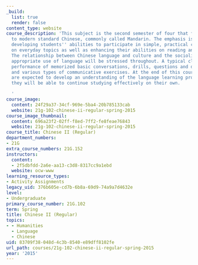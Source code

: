 ```yaml
---
_build:
  list: true
  render: false
content_type: website
course_description: 'This subject is the second semester of four that forms an introduction
  to modern standard Chinese, commonly called Mandarin. The emphasis is on further
  developing students'' abilities to participate in simple, practical conversations
  on everyday topics as well as enhancing their abilities on reading and writing.
  The relationship between Chinese language and culture and the sociolinguistically
  appropriate use of language will be stressed throughout. A typical class includes
  performance of memorized basic conversations, drills, questions and discussion,
  and various types of communicative exercises. At the end of this course, students
  are expected to develop an understanding of the language learning process so that
  they will be able to continue studying effectively on their own.

  '
course_image:
  content: 24f29a37-34cf-969e-5ba4-20b785133cab
  website: 21g-102-chinese-ii-regular-spring-2015
course_image_thumbnail:
  content: 696a23f2-02ff-f8ed-7ff2-fe8feae76843
  website: 21g-102-chinese-ii-regular-spring-2015
course_title: Chinese II (Regular)
department_numbers:
- 21G
extra_course_numbers: 21G.152
instructors:
  content:
  - 2f5dbfdd-2a6e-aa13-c3d8-8317cc9a1ebd
  website: ocw-www
learning_resource_types:
- Activity Assignments
legacy_uid: 376b605e-cd7b-6b8a-69d9-74a9a7d4632e
level:
- Undergraduate
primary_course_number: 21G.102
term: Spring
title: Chinese II (Regular)
topics:
- - Humanities
  - Language
  - Chinese
uid: 83709f38-048d-4c3b-8540-e89dff8102fe
url_path: courses/21g-102-chinese-ii-regular-spring-2015
year: '2015'
---
```

